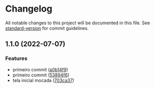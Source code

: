 # Changelog

All notable changes to this project will be documented in this file. See [standard-version](https://github.com/conventional-changelog/standard-version) for commit guidelines.

## 1.1.0 (2022-07-07)


### Features

* primeiro commit ([a0b14f9](https://github.com/celiudos/carty/commit/a0b14f9caac5a0386800ec810ae2bce1f5329b14))
* primeiro commit ([53894f6](https://github.com/celiudos/carty/commit/53894f6d79657e062eace5e1539d281c9251970a))
* tela inicial mocada ([703ca37](https://github.com/celiudos/carty/commit/703ca37a4b0d6f3fcdad81bd75d8935501e12078))

